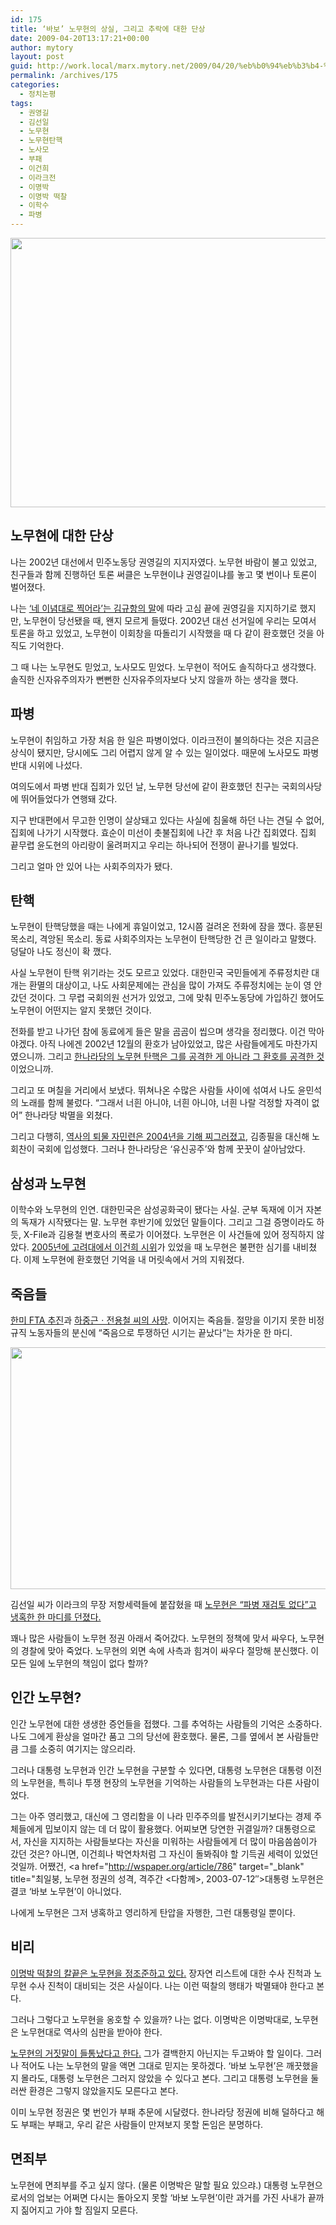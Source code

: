 ```yaml
---
id: 175
title: ‘바보’ 노무현의 상실, 그리고 추락에 대한 단상
date: 2009-04-20T13:17:21+00:00
author: mytory
layout: post
guid: http://work.local/marx.mytory.net/2009/04/20/%eb%b0%94%eb%b3%b4-%eb%85%b8%eb%ac%b4%ed%98%84%ec%9d%98-%ec%83%81%ec%8b%a4-%ea%b7%b8%eb%a6%ac%ea%b3%a0-%ec%b6%94%eb%9d%bd%ec%97%90-%eb%8c%80%ed%95%9c-%eb%8b%a8%ec%83%81/
permalink: /archives/175
categories:
  - 정치논평
tags:
  - 권영길
  - 김선일
  - 노무현
  - 노무현탄핵
  - 노사모
  - 부패
  - 이건희
  - 이라크전
  - 이명박
  - 이명박 떡찰
  - 이학수
  - 파병
---
```

<img src="http://work.local/marx.mytory.net/wp-content/uploads/1/cfile21.uf.14265D0F49EC75AC45620A.jpg" class="aligncenter" width="550" height="431" alt="" filename="Rho2.jpg" filemime="image/jpeg" />

## 노무현에 대한 단상

나는 2002년 대선에서 민주노동당 권영길의 지지자였다. 노무현 바람이 불고 있었고, 친구들과 함께 진행하던 토론 써클은 노무현이냐 권영길이냐를 놓고 몇 번이나 토론이 벌어졌다.

나는 <a href="http://gyuhang.net/entry/%EB%84%A4-%EC%9D%B4%EB%85%90%EB%8C%80%EB%A1%9C-%EC%B0%8D%EC%96%B4%EB%9D%BC" target="_blank" title="김규항, 네 이념대로 찍어라, 2002/04/03">‘네 이념대로 찍어라’는 김규항의 말</a>에 따라 고심 끝에 권영길을 지지하기로 했지만, 노무현이 당선됐을 때, 왠지 모르게 들떴다. 2002년 대선 선거일에 우리는 모여서 토론을 하고 있었고, 노무현이 이회창을 따돌리기 시작했을 때 다 같이 환호했던 것을 아직도 기억한다.

그 때 나는 노무현도 믿었고, 노사모도 믿었다. 노무현이 적어도 솔직하다고 생각했다. 솔직한 신자유주의자가 뻔뻔한 신자유주의자보다 낫지 않을까 하는 생각을 했다.

## 파병

노무현이 취임하고 가장 처음 한 일은 파병이었다. 이라크전이 불의하다는 것은 지금은 상식이 됐지만, 당시에도 그리 어렵지 않게 알 수 있는 일이었다. 때문에 노사모도 파병 반대 시위에 나섰다.

여의도에서 파병 반대 집회가 있던 날, 노무현 당선에 같이 환호했던 친구는 국회의사당에 뛰어들었다가 연행돼 갔다.

지구 반대편에서 무고한 인명이 살상돼고 있다는 사실에 침울해 하던 나는 견딜 수 없어, 집회에 나가기 시작했다. 효순이 미선이 촛불집회에 나간 후 처음 나간 집회였다. 집회 끝무렵 윤도현의 아리랑이 울려퍼지고 우리는 하나되어 전쟁이 끝나기를 빌었다.

그리고 얼마 안 있어 나는 사회주의자가 됐다.

## 탄핵

노무현이 탄핵당했을 때는 나에게 휴일이었고, 12시쯤 걸려온 전화에 잠을 깼다. 흥분된 목소리, 격앙된 목소리. 동료 사회주의자는 노무현이 탄핵당한 건 큰 일이라고 말했다. 덩달아 나도 정신이 확 깼다.

사실 노무현이 탄핵 위기라는 것도 모르고 있었다. 대한민국 국민들에게 주류정치란 대개는 환멸의 대상이고, 나도 사회문제에는 관심을 많이 가져도 주류정치에는 눈이 영 안 갔던 것이다. 그 무렵 국회의원 선거가 있었고, 그에 맞춰 민주노동당에 가입하긴 했어도 노무현이 어떤지는 알지 못했던 것이다.

전화를 받고 나가던 참에 동료에게 들은 말을 곰곰이 씹으며 생각을 정리했다. 이건 막아야겠다. 아직 나에겐 2002년 12월의 환호가 남아있었고, 많은 사람들에게도 마찬가지였으니까. 그리고 <a href="http://wspaper.org/article/1174" target="_blank" title="최일붕, 탄핵 정국의 배경ㆍ평가ㆍ과제, 격주간 〈다함께〉, 2004.3.20">한나라당의 노무현 탄핵은 그를 공격한 게 아니라 그 환호를 공격한 것</a>이었으니까.

그리고 또 며칠을 거리에서 보냈다. 뛰쳐나온 수많은 사람들 사이에 섞여서 나도 윤민석의 노래를 함께 불렀다. “그래서 너흰 아니야, 너흰 아니야, 너흰 나랄 걱정할 자격이 없어” 한나라당 박멸을 외쳤다.

그리고 다행히, <a href="http://wspaper.org/article/1184" target="_blank" title="‘한민당’을 역사의 쓰레기장에 내다 버리자, 격주간 〈다함께〉, 2004.3.20">역사의 퇴물 자민련은 2004년을 기해 찌그러졌고</a>, 김종필을 대신해 노회찬이 국회에 입성했다. 그러나 한나라당은 ‘유신공주’와 함께 꿋꿋이 살아남았다.

## 삼성과 노무현

이학수와 노무현의 인연. 대한민국은 삼성공화국이 됐다는 사실. 군부 독재에 이거 자본의 독재가 시작됐다는 말. 노무현 후반기에 있었던 말들이다. 그리고 그걸 증명이라도 하듯, X-File과 김용철 변호사의 폭로가 이어졌다. 노무현은 이 사건들에 있어 정직하지 않았다. <a href="http://wspaper.org/article/2037" target="_blank" title="이건희 박사학위 수여 저지는 정당했다, 격주간 〈다함께〉, 2005.5.4">2005년에 고려대에서 이건희 시위</a>가 있었을 때 노무현은 불편한 심기를 내비쳤다. 이제 노무현에 환호했던 기억을 내 머릿속에서 거의 지워졌다.

## 죽음들

<a href="http://wspaper.org/article/4074" target="_blank" title="강동훈, 한미FTA는 양극화 확대ㆍ강화 협정이다, 맞불, 2007-04-21">한미 FTA 추진</a>과 <a href="http://wspaper.org/article/3641" target="_blank" title="한규한, 진정한 폭력배는 우익과 노무현 정부다, 맞불, 2006-12-02">하중근ㆍ전용철 씨의 사망</a>. 이어지는 죽음들. 절망을 이기지 못한 비정규직 노동자들의 분신에 “죽음으로 투쟁하던 시기는 끝났다”는 차가운 한 마디.

<img src="http://work.local/marx.mytory.net/wp-content/uploads/1/cfile5.uf.141D260E49EC75504EEF6B.jpg" class="aligncenter" width="580" height="387" alt="" filename="Rho.jpg" filemime="image/jpeg" />

김선일 씨가 이라크의 무장 저항세력들에 붙잡혔을 때 <a href="http://wspaper.org/article/1369" target="_blank" title="정부의 파병 강행 방침이 김선일 씨를 죽였다, 격주간 〈다함께〉, 2004-06-26">노무현은 “파병 재검토 없다”고 냉혹한 한 마디를 던졌다.</a>

꽤나 많은 사람들이 노무현 정권 아래서 죽어갔다. 노무현의 정책에 맞서 싸우다, 노무현의 경찰에 맞아 죽었다. 노무현의 외면 속에 사측과 힘겨이 싸우다 절망해 분신했다. 이 모든 일에 노무현의 책임이 없다 할까?

## 인간 노무현?

인간 노무현에 대한 생생한 증언들을 접했다. 그를 추억하는 사람들의 기억은 소중하다. 나도 그에게 환상을 얼마간 품고 그의 당선에 환호했다. 물론, 그를 옆에서 본 사람들만큼 그를 소중히 여기지는 않으리라.

그러나 대통령 노무현과 인간 노무현을 구분할 수 있다면, 대통령 노무현은 대통령 이전의 노무현을, 특히나 투쟁 현장의 노무현을 기억하는 사람들의 노무현과는 다른 사람이었다.

그는 아주 영리했고, 대신에 그 영리함을 이 나라 민주주의를 발전시키기보다는 경제 주체들에게 밉보이지 않는 데 더 많이 활용했다. 어찌보면 당연한 귀결일까? 대통령으로서, 자신을 지지하는 사람들보다는 자신을 미워하는 사람들에게 더 많이 마음씀씀이가 갔던 것은? 아니면, 이건희나 박연차처럼 그 자신이 돌봐줘야 할 기득권 세력이 있었던 것일까. 어쨌건, <a href="http://wspaper.org/article/786" target="_blank" title="최일붕, 노무현 정권의 성격, 격주간 &lt;다함께&gt;, 2003-07-12&#8243;>대통령 노무현</a>은 결코 ‘바보 노무현’이 아니었다.

나에게 노무현은 그저 냉혹하고 영리하게 탄압을 자행한, 그런 대통령일 뿐이다.

## 비리

<a href="http://wspaper.org/article/6341" target="_blank" title="장호종 기자, 부패원조 MB, 노무현 비리 공격할 자격 없다 - 부패한 민주당은 MB의 대안이 못 된다, 레프트21, 2009-04-09">이명박 떡찰의 칼끝은 노무현을 정조준하고 있다.</a> 장자연 리스트에 대한 수사 진척과 노무현 수사 진척이 대비되는 것은 사실이다. 나는 이런 떡찰의 행태가 박멸돼야 한다고 본다.

그러나 그렇다고 노무현을 옹호할 수 있을까? 나는 없다. 이명박은 이명박대로, 노무현은 노무현대로 역사의 심판을 받아야 한다.

<a href="http://www.hani.co.kr/arti/politics/politics_general/350747.html" target="_blank" title="석진환 기자, ‘탄로난 거짓말’ 검찰은 으쓱, 한겨레, 2009-04-20">노무현의 거짓말이 들통났다고 한다.</a> 그가 결백한지 아닌지는 두고봐야 할 일이다. 그러나 적어도 나는 노무현의 말을 액면 그대로 믿지는 못하겠다. ‘바보 노무현’은 깨끗했을지 몰라도, 대통령 노무현은 그러지 않았을 수 있다고 본다. 그리고 대통령 노무현을 둘러싼 환경은 그렇지 않았을지도 모른다고 본다.

이미 노무현 정권은 몇 번인가 부패 추문에 시달렸다. 한나라당 정권에 비해 덜하다고 해도 부패는 부패고, 우리 같은 사람들이 만져보지 못할 돈임은 분명하다.

## 면죄부

노무현에 면죄부를 주고 싶지 않다. (물론 이명박은 말할 필요 있으랴.) 대통령 노무현으로서의 업보는 어쩌면 다시는 돌아오지 못할 ‘바보 노무현’이란 과거를 가진 사내가 끝까지 짊어지고 가야 할 짐일지 모른다.